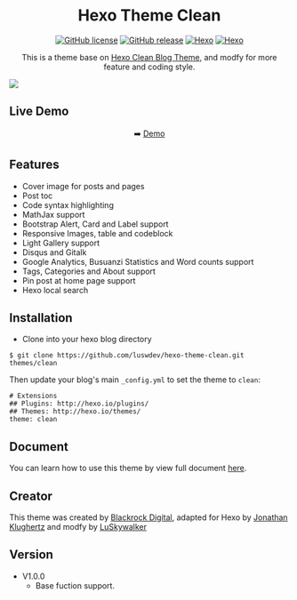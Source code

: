 # <div align="center">Hexo Theme Clean</div>
<p align="center">
<a href="https://github.com/luswdev/hexo-theme-clean/blob/master/LICENSE"><img src="https://camo.githubusercontent.com/9248b53372a209bb834500c9516cc93e9c708aac/68747470733a2f2f696d672e736869656c64732e696f2f6769746875622f6c6963656e73652f6c7573776465762f6865786f2d7468656d652d636c65616e2e737667" alt="GitHub license" data-canonical-src="https://img.shields.io/github/license/luswdev/hexo-theme-clean.svg" style="max-width:100%;"></a>
<a href="https://github.com/luswdev/hexo-theme-clean/releases/"><img src="https://camo.githubusercontent.com/45adc6104c1e2450113220f238f4fc5370f9d1c4/68747470733a2f2f696d672e736869656c64732e696f2f6769746875622f72656c656173652f6c7573776465762f6865786f2d7468656d652d636c65616e2e737667" alt="GitHub release" data-canonical-src="https://img.shields.io/github/release/luswdev/hexo-theme-clean.svg" style="max-width:100%;"></a>
<a href="https://hexo.io/" rel="nofollow"><img src="https://camo.githubusercontent.com/1194f35df3f477c4604a24a27282ac7be1bc0a77/68747470733a2f2f696d672e736869656c64732e696f2f7374617469632f76313f6c6162656c3d4865786f266d6573736167653d2533453d342e302e3026636f6c6f723d626c7565" alt="Hexo" data-canonical-src="https://img.shields.io/static/v1?label=Hexo&amp;message=%3E=4.0.0&amp;color=blue" style="max-width:100%;"></a>
<a href="https://hexo.io/" rel="nofollow"><img src="https://camo.githubusercontent.com/1194f35df3f477c4604a24a27282ac7be1bc0a77/68747470733a2f2f696d672e736869656c64732e696f2f7374617469632f76313f6c6162656c3d4865786f266d6573736167653d2533453d342e302e3026636f6c6f723d626c7565" alt="Hexo" data-canonical-src="https://img.shields.io/static/v1?label=Hexo&amp;message=%3E=4.0.0&amp;color=blue" style="max-width:100%;"></a>
</p>

<p align="center">
This is a theme base on <a href="https://github.com/klugjo/hexo-theme-clean-blog">Hexo Clean Blog Theme</a>, and modfy for more feature and coding style.
</p>

![](https://i.imgur.com/lliGH5M.png)

## Live Demo
<p align="center">
➡️ <a href="https://lusw.dev">Demo</a>
</p>

## Features
- Cover image for posts and pages
- Post toc
- Code syntax highlighting
- MathJax support
- Bootstrap Alert, Card and Label support
- Responsive Images, table and codeblock
- Light Gallery support
- Disqus and Gitalk
- Google Analytics, Busuanzi Statistics and Word counts support
- Tags, Categories and About support
- Pin post at home page support
- Hexo local search 

## Installation
- Clone into your hexo blog directory
```
$ git clone https://github.com/luswdev/hexo-theme-clean.git themes/clean
```

Then update your blog's main `_config.yml` to set the theme to `clean`:

```
# Extensions
## Plugins: http://hexo.io/plugins/
## Themes: http://hexo.io/themes/
theme: clean
```

## Document
You can learn how to use this theme by view full document [here](https://lusw.dev/posts/hexo/theme-clean-doc.html).

## Creator
This theme was created by [Blackrock Digital](https://github.com/BlackrockDigital), adapted for Hexo by [Jonathan Klughertz](http://www.codeblocq.com/) and modfy by [LuSkywalker](https://lusw.dev/)

## Version
- V1.0.0
    - Base fuction support.
